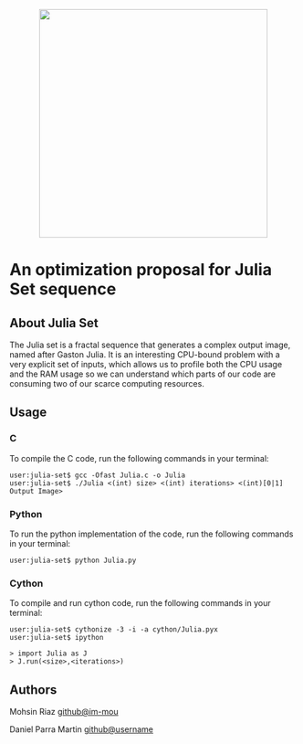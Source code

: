<p align="center"><img src="https://user-images.githubusercontent.com/7409436/70395873-af825600-1a03-11ea-9ffc-a49d5f766bac.png" width="400"></p>

# An optimization proposal for Julia Set sequence
## About Julia Set

The Julia set is a fractal sequence that generates a complex output image, named after Gaston Julia. It is an interesting CPU-bound problem with a very explicit set of inputs, which allows us to profile both the CPU usage and the RAM usage so we can understand which parts of our code are consuming two of our scarce computing resources.

## Usage

### C
To compile the C code, run the following commands in your terminal:

```console
user:julia-set$ gcc -Ofast Julia.c -o Julia
user:julia-set$ ./Julia <(int) size> <(int) iterations> <(int)[0|1] Output Image>
```

### Python
To run the python implementation of the code, run the following commands in your terminal:

```console
user:julia-set$ python Julia.py
```

### Cython
To compile and run cython code, run the following commands in your terminal:

```console
user:julia-set$ cythonize -3 -i -a cython/Julia.pyx
user:julia-set$ ipython

> import Julia as J
> J.run(<size>,<iterations>)
```


## Authors
Mohsin Riaz [github@im-mou](https://github.com/im-mou/)

Daniel Parra Martin [github@username](https://github.com/)
